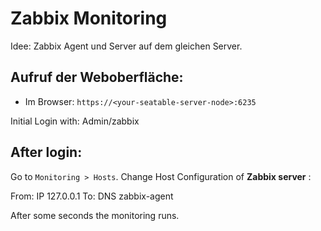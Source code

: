 # Zabbix Monitoring

Idee: Zabbix Agent und Server auf dem gleichen Server.

## Aufruf der Weboberfläche:

- Im Browser: `https://<your-seatable-server-node>:6235`

Initial Login with: Admin/zabbix

## After login:

Go to `Monitoring > Hosts`. Change Host Configuration of **Zabbix server** :

From: IP 127.0.0.1
To: DNS zabbix-agent

After some seconds the monitoring runs.
